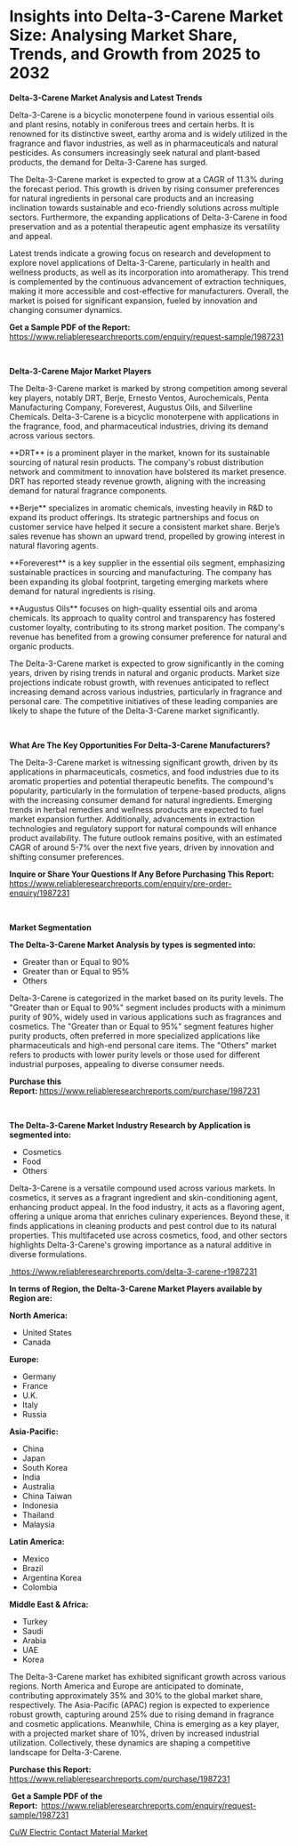 <p><h1>Insights into Delta-3-Carene Market Size: Analysing Market Share, Trends, and Growth from 2025 to 2032</h1></p><p><strong>Delta-3-Carene Market Analysis and Latest Trends</strong></p>
<p><p>Delta-3-Carene is a bicyclic monoterpene found in various essential oils and plant resins, notably in coniferous trees and certain herbs. It is renowned for its distinctive sweet, earthy aroma and is widely utilized in the fragrance and flavor industries, as well as in pharmaceuticals and natural pesticides. As consumers increasingly seek natural and plant-based products, the demand for Delta-3-Carene has surged.</p><p>The Delta-3-Carene market is expected to grow at a CAGR of 11.3% during the forecast period. This growth is driven by rising consumer preferences for natural ingredients in personal care products and an increasing inclination towards sustainable and eco-friendly solutions across multiple sectors. Furthermore, the expanding applications of Delta-3-Carene in food preservation and as a potential therapeutic agent emphasize its versatility and appeal.</p><p>Latest trends indicate a growing focus on research and development to explore novel applications of Delta-3-Carene, particularly in health and wellness products, as well as its incorporation into aromatherapy. This trend is complemented by the continuous advancement of extraction techniques, making it more accessible and cost-effective for manufacturers. Overall, the market is poised for significant expansion, fueled by innovation and changing consumer dynamics.</p></p>
<p><strong>Get a Sample PDF of the Report:&nbsp;</strong> <a href="https://www.reliableresearchreports.com/enquiry/request-sample/1987231?utm_campaign=3557&utm_medium=2&utm_source=Github&utm_content=ia&utm_term=03042025&utm_id=delta-3-carene">https://www.reliableresearchreports.com/enquiry/request-sample/1987231</a></p>
<p>&nbsp;</p>
<p><strong>Delta-3-Carene Major Market Players</strong></p>
<p><p>The Delta-3-Carene market is marked by strong competition among several key players, notably DRT, Berje, Ernesto Ventos, Aurochemicals, Penta Manufacturing Company, Foreverest, Augustus Oils, and Silverline Chemicals. Delta-3-Carene is a bicyclic monoterpene with applications in the fragrance, food, and pharmaceutical industries, driving its demand across various sectors.</p><p>**DRT** is a prominent player in the market, known for its sustainable sourcing of natural resin products. The company's robust distribution network and commitment to innovation have bolstered its market presence. DRT has reported steady revenue growth, aligning with the increasing demand for natural fragrance components.</p><p>**Berje** specializes in aromatic chemicals, investing heavily in R&D to expand its product offerings. Its strategic partnerships and focus on customer service have helped it secure a consistent market share. Berje’s sales revenue has shown an upward trend, propelled by growing interest in natural flavoring agents.</p><p>**Foreverest** is a key supplier in the essential oils segment, emphasizing sustainable practices in sourcing and manufacturing. The company has been expanding its global footprint, targeting emerging markets where demand for natural ingredients is rising.</p><p>**Augustus Oils** focuses on high-quality essential oils and aroma chemicals. Its approach to quality control and transparency has fostered customer loyalty, contributing to its strong market position. The company's revenue has benefited from a growing consumer preference for natural and organic products.</p><p>The Delta-3-Carene market is expected to grow significantly in the coming years, driven by rising trends in natural and organic products. Market size projections indicate robust growth, with revenues anticipated to reflect increasing demand across various industries, particularly in fragrance and personal care. The competitive initiatives of these leading companies are likely to shape the future of the Delta-3-Carene market significantly.</p></p>
<p>&nbsp;</p>
<p><strong>What Are The Key Opportunities For Delta-3-Carene Manufacturers?</strong></p>
<p><p>The Delta-3-Carene market is witnessing significant growth, driven by its applications in pharmaceuticals, cosmetics, and food industries due to its aromatic properties and potential therapeutic benefits. The compound's popularity, particularly in the formulation of terpene-based products, aligns with the increasing consumer demand for natural ingredients. Emerging trends in herbal remedies and wellness products are expected to fuel market expansion further. Additionally, advancements in extraction technologies and regulatory support for natural compounds will enhance product availability. The future outlook remains positive, with an estimated CAGR of around 5-7% over the next five years, driven by innovation and shifting consumer preferences.</p></p>
<p><strong>Inquire or Share Your Questions If Any Before Purchasing This Report:</strong> <a href="https://www.reliableresearchreports.com/enquiry/pre-order-enquiry/1987231?utm_campaign=3557&utm_medium=2&utm_source=Github&utm_content=ia&utm_term=03042025&utm_id=delta-3-carene">https://www.reliableresearchreports.com/enquiry/pre-order-enquiry/1987231</a></p>
<p>&nbsp;</p>
<p><strong>Market Segmentation</strong></p>
<p><strong>The Delta-3-Carene Market Analysis by types is segmented into:</strong></p>
<p><ul><li>Greater than or Equal to 90%</li><li>Greater than or Equal to 95%</li><li>Others</li></ul></p>
<p><p>Delta-3-Carene is categorized in the market based on its purity levels. The "Greater than or Equal to 90%" segment includes products with a minimum purity of 90%, widely used in various applications such as fragrances and cosmetics. The "Greater than or Equal to 95%" segment features higher purity products, often preferred in more specialized applications like pharmaceuticals and high-end personal care items. The "Others" market refers to products with lower purity levels or those used for different industrial purposes, appealing to diverse consumer needs.</p></p>
<p><strong>Purchase this Report:&nbsp;</strong><a href="https://www.reliableresearchreports.com/purchase/1987231?utm_campaign=3557&utm_medium=2&utm_source=Github&utm_content=ia&utm_term=03042025&utm_id=delta-3-carene">https://www.reliableresearchreports.com/purchase/1987231</a></p>
<p>&nbsp;</p>
<p><strong>The Delta-3-Carene Market Industry Research by Application is segmented into:</strong></p>
<p><ul><li>Cosmetics</li><li>Food</li><li>Others</li></ul></p>
<p><p>Delta-3-Carene is a versatile compound used across various markets. In cosmetics, it serves as a fragrant ingredient and skin-conditioning agent, enhancing product appeal. In the food industry, it acts as a flavoring agent, offering a unique aroma that enriches culinary experiences. Beyond these, it finds applications in cleaning products and pest control due to its natural properties. This multifaceted use across cosmetics, food, and other sectors highlights Delta-3-Carene's growing importance as a natural additive in diverse formulations.</p></p>
<p><a href="https://www.reliableresearchreports.com/delta-3-carene-r1987231?utm_campaign=3557&utm_medium=2&utm_source=Github&utm_content=ia&utm_term=03042025&utm_id=delta-3-carene">&nbsp;https://www.reliableresearchreports.com/delta-3-carene-r1987231</a></p>
<p><strong>In terms of Region, the Delta-3-Carene Market Players available by Region are:</strong></p>
<p>
    <p> <strong> North America: </strong>
        <ul>
            <li>United States</li>
            <li>Canada</li>
        </ul>
        </p> 
    <p> <strong> Europe: </strong>
        <ul>
            <li>Germany</li>
            <li>France</li>
            <li>U.K.</li>
            <li>Italy</li>
            <li>Russia</li>
        </ul>
        </p> 
    <p> <strong> Asia-Pacific: </strong>
        <ul>
            <li>China</li>
            <li>Japan</li>
            <li>South Korea</li>
            <li>India</li>
            <li>Australia</li>
            <li>China Taiwan</li>
            <li>Indonesia</li>
            <li>Thailand</li>
            <li>Malaysia</li>
        </ul>
        </p> 
    <p> <strong> Latin America: </strong>
        <ul>
            <li>Mexico</li>
            <li>Brazil</li>
            <li>Argentina Korea</li>
            <li>Colombia</li>
        </ul>
        </p> 
    <p> <strong> Middle East & Africa: </strong>
        <ul>
            <li>Turkey</li>
            <li>Saudi</li>
            <li>Arabia</li>
            <li>UAE</li>
            <li>Korea</li>
        </ul>
    </p>
    </p>
<p><p>The Delta-3-Carene market has exhibited significant growth across various regions. North America and Europe are anticipated to dominate, contributing approximately 35% and 30% to the global market share, respectively. The Asia-Pacific (APAC) region is expected to experience robust growth, capturing around 25% due to rising demand in fragrance and cosmetic applications. Meanwhile, China is emerging as a key player, with a projected market share of 10%, driven by increased industrial utilization. Collectively, these dynamics are shaping a competitive landscape for Delta-3-Carene.</p></p>
<p><strong>Purchase this Report: </strong><a href="https://www.reliableresearchreports.com/purchase/1987231?utm_campaign=3557&utm_medium=2&utm_source=Github&utm_content=ia&utm_term=03042025&utm_id=delta-3-carene">https://www.reliableresearchreports.com/purchase/1987231</a></p>
<p>&nbsp;<strong>Get a Sample PDF of the Report:&nbsp;&nbsp;</strong><a href="https://www.reliableresearchreports.com/enquiry/request-sample/1987231?utm_campaign=3557&utm_medium=2&utm_source=Github&utm_content=ia&utm_term=03042025&utm_id=delta-3-carene">https://www.reliableresearchreports.com/enquiry/request-sample/1987231</a></p>
<p><strong></strong></p>
<p><p><a href="https://github.com/belhejmawoue/Market-Research-Report-List-1/blob/main/cuw-electric-contact-material-market.md?utm_campaign=3557&utm_medium=2&utm_source=Github&utm_content=ia&utm_term=03042025&utm_id=delta-3-carene">CuW Electric Contact Material Market</a></p></p>